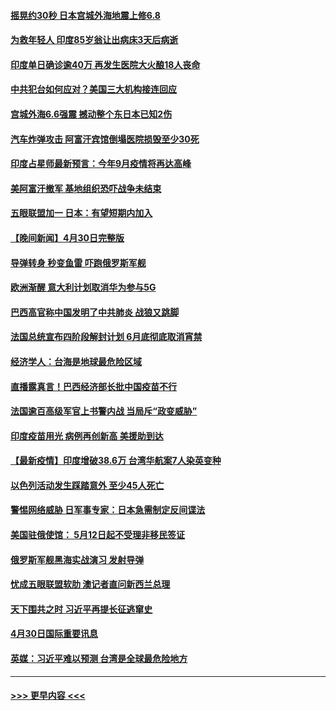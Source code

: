 #### [摇晃约30秒 日本宫城外海地震上修6.8](../pages/prog202/a103108477.md?t=05011801) 
#### [为救年轻人 印度85岁翁让出病床3天后病逝](../pages/prog202/a103108457.md?t=05011801) 
#### [印度单日确诊逾40万 再发生医院大火酿18人丧命](../pages/prog202/a103108440.md?t=05011801) 
#### [中共犯台如何应对？美国三大机构接连回应](../pages/prog202/a103108423.md?t=05011801) 
#### [宫城外海6.6强震 撼动整个东日本已知2伤](../pages/prog202/a103108347.md?t=05011801) 
#### [汽车炸弹攻击 阿富汗宾馆倒塌医院损毁至少30死](../pages/prog202/a103108389.md?t=05011801) 
#### [印度占星师最新预言：今年9月疫情将再达高峰](../pages/prog202/a103108368.md?t=05011801) 
#### [美阿富汗撤军 基地组织恐吓战争未结束](../pages/prog202/a103108030.md?t=05011801) 
#### [五眼联盟加一 日本：有望短期内加入](../pages/prog202/a103108083.md?t=05011801) 
#### [【晚间新闻】4月30日完整版](../pages/prog202/a103108327.md?t=05011801) 
#### [导弹转身 秒变鱼雷 吓跑俄罗斯军舰](../pages/prog202/a103108064.md?t=05011801) 
#### [欧洲渐醒 意大利计划取消华为参与5G](../pages/prog202/a103108199.md?t=05011801) 
#### [巴西高官称中国发明了中共肺炎 战狼又跳脚](../pages/prog202/a103108063.md?t=05011801) 
#### [法国总统宣布四阶段解封计划 6月底彻底取消宵禁](../pages/prog202/a103108070.md?t=05011801) 
#### [经济学人：台海是地球最危险区域](../pages/prog202/a103108131.md?t=05011801) 
#### [直播露真言！巴西经济部长批中国疫苗不行](../pages/prog202/a103108096.md?t=05011801) 
#### [法国逾百高级军官上书警内战 当局斥“政变威胁”](../pages/prog202/a103108017.md?t=05011801) 
#### [印度疫苗用光 病例再创新高 美援助到达](../pages/prog202/a103108054.md?t=05011801) 
#### [【最新疫情】印度增破38.6万 台湾华航案7人染英变种](../pages/prog202/a103108035.md?t=05011801) 
#### [以色列活动发生踩踏意外 至少45人死亡](../pages/prog202/a103107919.md?t=05011801) 
#### [警惕网络威胁 日军事专家：日本急需制定反间谍法](../pages/prog202/a103107912.md?t=05011801) 
#### [美国驻俄使馆： 5月12日起不受理非移民签证](../pages/prog202/a103107903.md?t=05011801) 
#### [俄罗斯军舰黑海实战演习 发射导弹](../pages/prog202/a103107890.md?t=05011801) 
#### [忧成五眼联盟软肋 澳记者直问新西兰总理](../pages/prog202/a103107874.md?t=05011801) 
#### [天下围共之时 习近平再提长征逃窜史](../pages/prog202/a103106493.md?t=05011801) 
#### [4月30日国际重要讯息](../pages/prog202/a103107685.md?t=05011801) 
#### [英媒：习近平难以预测 台湾是全球最危险地方](../pages/prog202/a103107669.md?t=05011801) 

----
#### [ >>> 更早内容 <<< ](../indexes/prog202-earlier.md)

